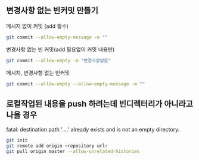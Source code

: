 ## 변경사항 없는 빈커밋 만들기

메시지 없이 커밋 (add 필수)
```bash
git commit --allow-empty-message -m ""
```

변경사항 없는 빈 커밋(add 필요없이 커밋 내용만)
```bash
git commit --allow-empty -m "변경사항없음"
```

메시지, 변경사항 없는 빈커밋
```bash
git commit --allow-empty --allow-empty-message -m ""
```

## 로컬작업된 내용을 push 하려는데 빈디렉터리가 아니라고 나올 경우
fatal: destination path '....' already exists and is not an empty directory.
```bash
git init
git remote add origin <repository url>
git pull origin master --allow-unrelated-histories
```